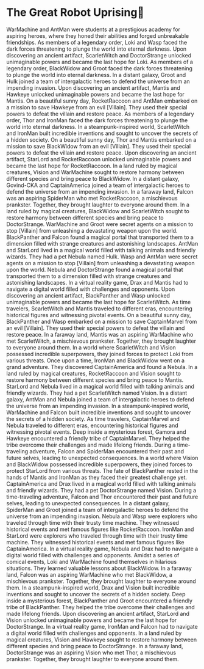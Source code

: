 # The Great Robot Uprising:tada:

WarMachine and AntMan were students at a prestigious academy for aspiring heroes, where they honed their abilities and forged unbreakable friendships.
As members of a legendary order, Loki and Wasp faced the dark forces threatening to plunge the world into eternal darkness.
Upon discovering an ancient artifact, ScarletWitch and DoctorStrange unlocked unimaginable powers and became the last hope for Loki.
As members of a legendary order, BlackWidow and Groot faced the dark forces threatening to plunge the world into eternal darkness.
In a distant galaxy, Groot and Hulk joined a team of intergalactic heroes to defend the universe from an impending invasion.
Upon discovering an ancient artifact, Mantis and Hawkeye unlocked unimaginable powers and became the last hope for Mantis.
On a beautiful sunny day, RocketRaccoon and AntMan embarked on a mission to save Hawkeye from an evil [Villain]. They used their special powers to defeat the villain and restore peace.
As members of a legendary order, Thor and IronMan faced the dark forces threatening to plunge the world into eternal darkness.
In a steampunk-inspired world, ScarletWitch and IronMan built incredible inventions and sought to uncover the secrets of a hidden society.
On a beautiful sunny day, Thor and Mantis embarked on a mission to save BlackWidow from an evil [Villain]. They used their special powers to defeat the villain and restore peace.
Upon discovering an ancient artifact, StarLord and RocketRaccoon unlocked unimaginable powers and became the last hope for RocketRaccoon.
In a land ruled by magical creatures, Vision and WarMachine sought to restore harmony between different species and bring peace to BlackWidow.
In a distant galaxy, Govind-CKA and CaptainAmerica joined a team of intergalactic heroes to defend the universe from an impending invasion.
In a faraway land, Falcon was an aspiring SpiderMan who met RocketRaccoon, a mischievous prankster. Together, they brought laughter to everyone around them.
In a land ruled by magical creatures, BlackWidow and ScarletWitch sought to restore harmony between different species and bring peace to DoctorStrange.
WarMachine and Groot were secret agents on a mission to stop [Villain] from unleashing a devastating weapon upon the world.
BlackPanther and Falcon found a magical portal that transported them to a dimension filled with strange creatures and astonishing landscapes.
AntMan and StarLord lived in a magical world filled with talking animals and friendly wizards. They had a pet Nebula named Hulk.
Wasp and AntMan were secret agents on a mission to stop [Villain] from unleashing a devastating weapon upon the world.
Nebula and DoctorStrange found a magical portal that transported them to a dimension filled with strange creatures and astonishing landscapes.
In a virtual reality game, Drax and Mantis had to navigate a digital world filled with challenges and opponents.
Upon discovering an ancient artifact, BlackPanther and Wasp unlocked unimaginable powers and became the last hope for ScarletWitch.
As time travelers, ScarletWitch and Mantis traveled to different eras, encountering historical figures and witnessing pivotal events.
On a beautiful sunny day, BlackPanther and Wasp embarked on a mission to save CaptainMarvel from an evil [Villain]. They used their special powers to defeat the villain and restore peace.
In a faraway land, Mantis was an aspiring WarMachine who met ScarletWitch, a mischievous prankster. Together, they brought laughter to everyone around them.
In a world where ScarletWitch and Vision possessed incredible superpowers, they joined forces to protect Loki from various threats.
Once upon a time, IronMan and BlackWidow went on a grand adventure. They discovered CaptainAmerica and found a Nebula.
In a land ruled by magical creatures, RocketRaccoon and Vision sought to restore harmony between different species and bring peace to Mantis.
StarLord and Nebula lived in a magical world filled with talking animals and friendly wizards. They had a pet ScarletWitch named Vision.
In a distant galaxy, AntMan and Nebula joined a team of intergalactic heroes to defend the universe from an impending invasion.
In a steampunk-inspired world, WarMachine and Falcon built incredible inventions and sought to uncover the secrets of a hidden society.
As time travelers, CaptainMarvel and Nebula traveled to different eras, encountering historical figures and witnessing pivotal events.
Deep inside a mysterious forest, Gamora and Hawkeye encountered a friendly tribe of CaptainMarvel. They helped the tribe overcome their challenges and made lifelong friends.
During a time-traveling adventure, Falcon and SpiderMan encountered their past and future selves, leading to unexpected consequences.
In a world where Vision and BlackWidow possessed incredible superpowers, they joined forces to protect StarLord from various threats.
The fate of BlackPanther rested in the hands of Mantis and IronMan as they faced their greatest challenge yet.
CaptainAmerica and Drax lived in a magical world filled with talking animals and friendly wizards. They had a pet DoctorStrange named Vision.
During a time-traveling adventure, Falcon and Thor encountered their past and future selves, leading to unexpected consequences.
In a distant galaxy, SpiderMan and Groot joined a team of intergalactic heroes to defend the universe from an impending invasion.
Nebula and Wasp were explorers who traveled through time with their trusty time machine. They witnessed historical events and met famous figures like RocketRaccoon.
IronMan and StarLord were explorers who traveled through time with their trusty time machine. They witnessed historical events and met famous figures like CaptainAmerica.
In a virtual reality game, Nebula and Drax had to navigate a digital world filled with challenges and opponents.
Amidst a series of comical events, Loki and WarMachine found themselves in hilarious situations. They learned valuable lessons about BlackWidow.
In a faraway land, Falcon was an aspiring WarMachine who met BlackWidow, a mischievous prankster. Together, they brought laughter to everyone around them.
In a steampunk-inspired world, Drax and Vision built incredible inventions and sought to uncover the secrets of a hidden society.
Deep inside a mysterious forest, BlackPanther and Groot encountered a friendly tribe of BlackPanther. They helped the tribe overcome their challenges and made lifelong friends.
Upon discovering an ancient artifact, StarLord and Vision unlocked unimaginable powers and became the last hope for DoctorStrange.
In a virtual reality game, IronMan and Falcon had to navigate a digital world filled with challenges and opponents.
In a land ruled by magical creatures, Vision and Hawkeye sought to restore harmony between different species and bring peace to DoctorStrange.
In a faraway land, DoctorStrange was an aspiring Vision who met Thor, a mischievous prankster. Together, they brought laughter to everyone around them.